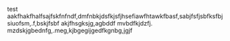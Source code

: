 test aakfhakfhalfsajfskfnfndf,dmfnbkjdsfkjsfjhsefiawfhtawkfbasf,sabjfsfjsbfksfbjsiuofsm,.f,bskjfsbf
akjfhsgksjg,agbddf mvbdfkjdzfj. mzdskjgbednfg,.meg,kjbgegijgedfkgnbg,jgjf